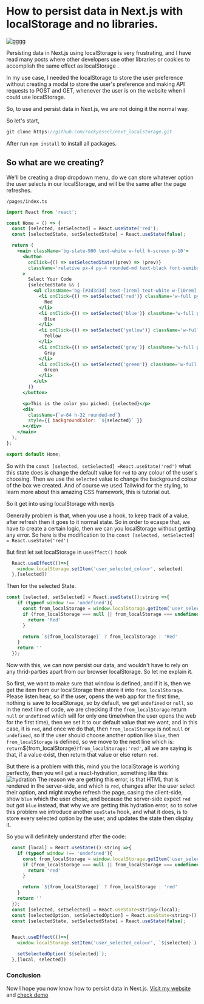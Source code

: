 

# How to persist data in Next.js with localStorage and no libraries.
![gggg](https://user-images.githubusercontent.com/97303710/221332826-fad47087-0376-4039-8c2c-938297bf97ff.png)

Persisting data in Next.js using localStorage is very frustrating, and I have read many posts where other developers use other libraries or cookies to accomplish the same effect as localStorage .

In my use case, I needed the localStorage to store the user preference without creating a modal to store the user's preference and making API requests to POST and GET, whenever the user is on the website when I could use localStorage.

So, to use and persist data in Next.js, we are not doing it the normal way. 

So let's start,

```js
git clone https://github.com/rockyessel/next_localstorage.git
```
After run `npm install` to install all packages.
## So what are we creating?

We'll be creating a drop dropdown menu, do we can store whatever option the user selects in our localStorage, and will be the same after the page refreshes.

`/pages/index.ts`

```jsx
import React from 'react';

const Home = () => {
  const [selected, setSelected] = React.useState('red');
  const [selectedState, setSelectedState] = React.useState(false);

  return (
    <main className='bg-slate-900 text-white w-full h-screen p-10'>
      <button
        onClick={() => setSelectedState((prev) => !prev)}
        className='relative px-4 py-4 rounded-md text-black font-semibold bg-gray-400'
      >
        Select Your Code
        {selectedState && (
          <ul className='bg-[#3d3d3d] text-[1rem] text-white w-[10rem] z-[1] drop-shadow-lg absolute top-12 left-0 px-2 flex flex-col items-center py-2 rounded-md divide-y divide-white/20'>
            <li onClick={() => setSelected('red')} className='w-full py-2'>
              Red
            </li>
            <li onClick={() => setSelected('blue')} className='w-full py-2'>
              Blue
            </li>
            <li onClick={() => setSelected('yellow')} className='w-full py-2'>
              Yellow
            </li>
            <li onClick={() => setSelected('gray')} className='w-full py-2'>
              Gray
            </li>
            <li onClick={() => setSelected('green')} className='w-full py-2'>
              Green
            </li>
          </ul>
        )}
      </button>

      <p>This is the color you picked: {selected}</p>
      <div
        className={`w-64 h-32 rounded-md`}
        style={{ backgroundColor: `${selected}` }}
      ></div>
    </main>
  );
};

export default Home;
```

So with the `const [selected, setSelected] =React.useState('red')` what this state does is change the default value for `red` to any colour of the user's choosing. Then we use the `selected` value to change the background colour of the box we created. And of course we used Tailwind for the styling, to learn more about this amazing CSS framework, this is tutorial out. 

So it get into using localStorage with nextjs

Generally problem is that, when you use a hook, to keep track of a value, after refresh then it goes to it normal state. So in order to ecaspe that, we have to create a certain logic, then we can you localStorage without getting any error. So here is the modification to the
`const [selected, setSelected] = React.useState('red')` 

But first let set localStorage in `useEffect()` hook

```jsx
  React.useEffect(()=>{
    window.localStorage.setItem('user_selected_colour', selected)
  },[selected])
```
Then for the selected State.
```jsx
const [selected, setSelected] = React.useState(():string =>{
    if (typeof window !== 'undefined'){
      const from_localStorage = window.localStorage.getItem('user_selected_colour')
      if (from_localStorage === null || from_localStorage === undefined){
        return 'Red'
      }

      return `${from_localStorage}` ? from_localStorage : 'Red'
    }
    return ''
  });
```
Now with this, we can now persist our data, and wouldn't have to rely on any thrid-parties apart from our browser localStorage. So let me explain it.

So first, we want to make sure that window is defined, and if it is, then we get the item from our localStorage then store it into `from_localStorage`. Please listen hear, so if the user, opens the web app for the first time,  nothing is save to localStorage, so by default, we get `undefined` or `null`, so in the next line of code, we are checking if the `from_localStorage` return `null` or `undefined` which will for only one time(when the user opens the web for the first time), then we set it to our default value that we want, and in this case, it is `red`, and once we do that, then `from_localStorage` is not `null` or `undefined`, so if the user should choose another option like `blue`, then `from_localStorage` is defined, so we move to the next line which is: `return`${from_localStorage}`?from_localStorage:'red'`, all we are saying is that, if a value exist, then return that value or else return `red`.

But there is a problem with this, mind you the localStorage is working perfectly, then you will get a react-hydration, something like this:
![hydration](https://user-images.githubusercontent.com/97303710/221332814-dd40671e-9b5d-4c2a-9508-bb597b4bf766.PNG)
The reason we are getting this error, is that HTML that is rendered in the server-side, and which is `red`, changes after the user select their option, and might maybe refresh the page, casing the client-side, show `blue` which the user chose, and because the server-side expect `red` but got `blue` instead, that why we are getting this hydration error, so to solve this problem we introduce another `useState` hook, and what it does, is to store every selected option by the user, and updates the state then display it.

So you will definitely understand after the code:
```jsx
  const [local] = React.useState(():string =>{
    if (typeof window !== 'undefined'){
      const from_localStorage = window.localStorage.getItem('user_selected_colour')
      if (from_localStorage === null || from_localStorage === undefined){
        return 'red'
      }

      return `${from_localStorage}` ? from_localStorage : 'red'
    }
    return ''
  });
  const [selected, setSelected] = React.useState<string>(local);
  const [selectedOption, setSelectedOption] = React.useState<string>();
  const [selectedState, setSelectedState] = React.useState(false);


  React.useEffect(()=>{
    window.localStorage.setItem('user_selected_colour', `${selected}`)

    setSelectedOption(`${selected}`);
  },[local, selected])
```

### Conclusion

Now I hope you now know how to persist data in Next.js. [Visit my website](https://esselr.vercel.app/thoughts/how-to-persist-and-access-data-in-next-js-using-localstorage-typescript) and [check demo](https://nextlocalstorage.vercel.app/)
